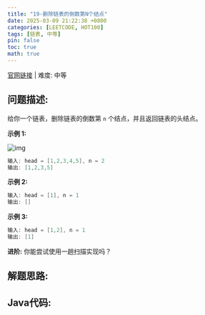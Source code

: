 ```yaml
---
title: "19-删除链表的倒数第N个结点"
date: 2025-03-09 21:22:38 +0800
categories: [LEETCODE, HOT100]
tags: [链表, 中等]
pin: false
toc: true
math: true
---
```


[官网链接](https://leetcode.cn/problems/remove-nth-node-from-end-of-list/) \| 难度: 中等

## 问题描述: 

给你一个链表，删除链表的倒数第 `n` 个结点，并且返回链表的头结点。

**示例 1:**

![img](../assets/img/posts/p19_0.jpg)

```java
输入: head = [1,2,3,4,5], n = 2
输出: [1,2,3,5]
```

**示例 2:**

```java
输入: head = [1], n = 1
输出: []
```

**示例 3:**

```java
输入: head = [1,2], n = 1
输出: [1]
```

**进阶:** 你能尝试使用一趟扫描实现吗？

## 解题思路: 



## Java代码: 


